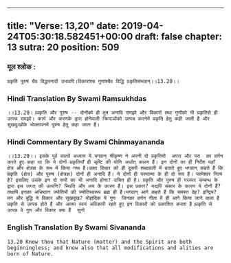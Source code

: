 
---
title: "Verse: 13,20"
date: 2019-04-24T05:30:18.582451+00:00
draft: false
chapter: 13
sutra: 20
position: 509
---
### मूल श्लोक :
```
प्रकृतिं पुरुषं चैव विद्ध्यनादी उभावपि।विकारांश्च गुणांश्चैव विद्धि प्रकृतिसंभवान्।।13.20।।

```

### Hindi Translation By Swami Ramsukhdas
```
।।13.20।।प्रकृति और पुरुष -- दोनोंको ही तुम अनादि समझो और विकारों तथा गुणोंको भी प्रकृतिसे ही उत्पन्न समझो। कार्य और करणके द्वारा होनेवाली क्रियाओंको उत्पन्न करनेमें प्रकृति हेतु कही जाती है और सुखदुःखोंके भोक्तापनमें पुरुष हेतु कहा जाता है।

```

### Hindi Commentary By Swami Chinmayananda
```
।।13.20।। इसके पूर्व सातवें अध्याय में भगवान् श्रीकृष्ण ने अपनी दो प्रकृतियों  अपरा और परा  का वर्णन करते हुए कहा था कि ये दोनों प्रकृतियाँ ही सृष्टि की योनि अर्थात् कारण हैं। इन दोनों का ही निर्देश यहाँ क्षेत्र और क्षेत्रज्ञ के रूप में किया गया है।उक्त विचार को ही दूसरी शब्दावली में बताते हुए भगवान् कहते हैं कि प्रकृति (क्षेत्र) और पुरुष (क्षेत्रज्ञ) दोनों ही अनादि हैं। ये दोनों ही परमात्मा के ही दो रूप हैं। परमेश्वर नित्य है? इसलिए उसके इन दो रूपों का भी अनादि होना? उचित ही है। प्रकृति और पुरुष ही परस्पर सम्बन्ध के द्वारा इस जगत् की उत्पत्ति? स्थिति और लय के कारण हैं। इस प्रकार? यद्यपि संसार के कारण ये दोनों हैं? तथापि इनका अधिष्ठान ज्योतियों की ज्योतिस्वरूप ब्रह्म ही है।भगवान् आगे कहते हैं कि समस्त देह? इन्द्रिय? मन और बुद्धि ये विकार और सुखदुख? मोहादिक ये गुण  जिनका वर्णन गीता में ही आगे किया जाने वाला है  प्रकृति से उत्पन्न होते हैं और आत्मा स्वयं अविकारी रहते हुए इन विकारों को प्रकाशित करता है।प्रकृति से उत्पन्न वे गुण और विकार क्या हैं  सुनो

```

### English Translation By Swami  Sivananda
```
13.20 Know thou that Nature (matter) and the Spirit are both beginningless; and know also that all modifications and alities are born of Nature.

```

